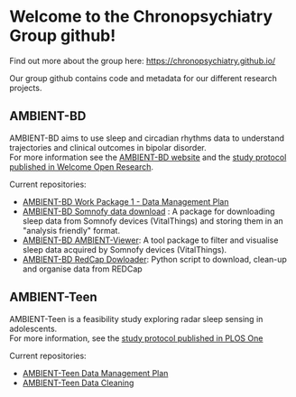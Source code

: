 # Welcome to the Chronopsychiatry Group github!

Find out more about the group here: https://chronopsychiatry.github.io/

Our group github contains code and metadata for our different research projects.

## AMBIENT-BD 

AMBIENT-BD aims to use sleep and circadian rhythms data to understand trajectories and clinical outcomes in bipolar disorder.   
For more information see the [AMBIENT-BD website](https://www.ambientbd.com/) and the [study protocol published in Welcome Open Research](https://doi.org/10.12688/wellcomeopenres.23662.1).   

Current repositories:  
- [AMBIENT-BD Work Package 1 - Data Management Plan](https://github.com/chronopsychiatry/Ambient-BD-WP1-DMP)
- [AMBIENT-BD Somnofy data download](https://github.com/chronopsychiatry/Ambient-BD-VitalThings-API-Data-Access) : A package for downloading sleep data from Somnofy devices (VitalThings) and storing them in an "analysis friendly" format.
- [AMBIENT-BD AMBIENT-Viewer](https://github.com/chronopsychiatry/AmbientViewer): A tool package to filter and visualise sleep data acquired by Somnofy devices (VitalThings).
- [AMBIENT-BD RedCap Dowloader](https://github.com/chronopsychiatry/REDCap_downloader): Python script to download, clean-up and organise data from REDCap


## AMBIENT-Teen
AMBIENT-Teen is a feasibility study exploring radar sleep sensing in adolescents.  
For more information, see the [study protocol published in PLOS One](https://doi.org/10.1371/journal.pone.0313286)  

Current repositories:
- [AMBIENT-Teen Data Management Plan](https://github.com/chronopsychiatry/Ambient-Teen-DMP)
- [AMBIENT-Teen Data Cleaning](https://github.com/chronopsychiatry/Ambient-Teen-Data-Cleaning)

